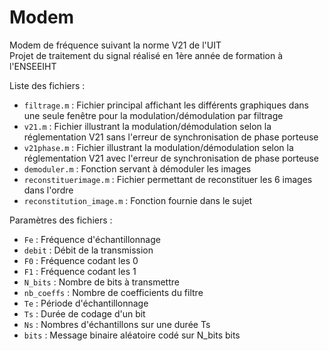 # Modem
Modem de fréquence suivant la norme V21 de l'UIT  
Projet de traitement du signal réalisé en 1ère année de formation à l'ENSEEIHT  

Liste des fichiers : 
- `filtrage.m` :			        Fichier principal affichant les différents graphiques dans une seule fenêtre pour la modulation/démodulation par filtrage
- `v21.m` :				            Fichier illustrant la modulation/démodulation selon la réglementation V21 sans l'erreur de synchronisation de phase porteuse
- `v21phase.m` :			        Fichier illustrant la modulation/démodulation selon la réglementation V21 avec l'erreur de synchronisation de phase porteuse
- `demoduler.m` :			        Fonction servant à démoduler les images
- `reconstituerimage.m` :		  Fichier permettant de reconstituer les 6 images dans l'ordre
- `reconstitution_image.m` :	Fonction fournie dans le sujet

Paramètres des fichiers : 
- `Fe` : Fréquence d'échantillonnage
- `debit` : Débit de la transmission
- `F0` : Fréquence codant les 0
- `F1` : Fréquence codant les 1
- `N_bits` : Nombre de bits à transmettre
- `nb_coeffs` : Nombre de coefficients du filtre
- `Te` : Période d'échantillonnage
- `Ts` : Durée de codage d'un bit
- `Ns` : Nombres d'échantillons sur une durée Ts
- `bits` : Message binaire aléatoire codé sur N_bits bits
